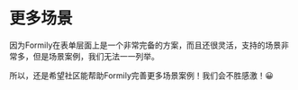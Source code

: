 # 更多场景

因为Formily在表单层面上是一个非常完备的方案，而且还很灵活，支持的场景非常多，但是场景案例，我们无法一一列举。

所以，还是希望社区能帮助Formily完善更多场景案例！我们会不胜感激！😀